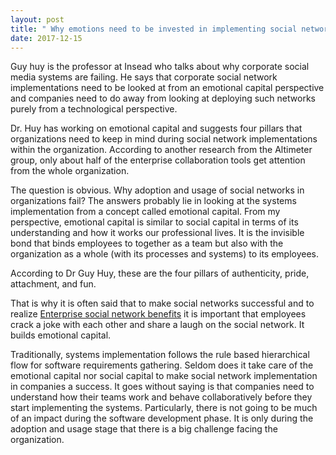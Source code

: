 ```yaml
---
layout: post
title: " Why emotions need to be invested in implementing social networks in workplaces"
date: 2017-12-15
---
```


<p>Guy huy is the professor at Insead who talks about why corporate social media systems are failing.
He says that corporate social network implementations need to be looked at from an emotional capital perspective and companies need to 
do away from looking at deploying such networks purely from a technological perspective. </p> 

<p>Dr. Huy has working on emotional capital and 
suggests four pillars that organizations need to keep in mind during social network implementations within the organization.
According to another research from the Altimeter group, only about half of the enterprise collaboration tools get attention from the 
whole organization.</p>

<p>The question is obvious. Why adoption and usage of social networks in organizations fail? 
The answers probably lie in looking at the systems implementation from a concept called emotional capital.
From my perspective, emotional capital is similar to social capital in terms of its understanding and how it works our professional lives. 
It is the invisible bond that binds employees to together as a team but also with the organization as a whole (with its processes and systems)
to its employees. </p>

<p>According to Dr Guy Huy, these are the four pillars of authenticity, pride, attachment, and fun. 

That is why it is often said that to make social networks successful and to realize <a href="http://www.workmonkeylabs.com/benefits-of-social-media-in-the-workplace-an-employee-perspective/"> Enterprise social network benefits</a> it is important that employees crack a joke with each other and share a laugh on the social network. 
It builds emotional capital. </p>

Traditionally, systems implementation follows the rule based hierarchical flow for software requirements gathering.
Seldom does it take care of the emotional capital nor social capital to make social network implementation in companies a success.
It goes without saying is that companies need to understand how their teams work and behave collaboratively before they start implementing the systems.  Particularly, there is not going to be much of an impact during the software development phase. It is only during the adoption and usage stage that there is a big challenge facing the organization. 
